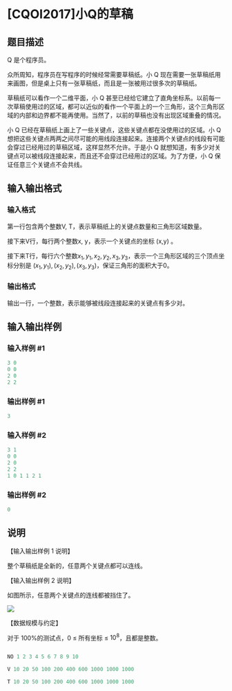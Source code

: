 # [CQOI2017]小Q的草稿

## 题目描述

Q 是个程序员。

众所周知，程序员在写程序的时候经常需要草稿纸。小 Q 现在需要一张草稿纸用来画图，但是桌上只有一张草稿纸，而且是一张被用过很多次的草稿纸。

草稿纸可以看作一个二维平面，小 Q 甚至已经给它建立了直角坐标系。以前每一次草稿使用过的区域，都可以近似的看作一个平面上的一个三角形，这个三角形区域的内部和边界都不能再使用。当然了，以前的草稿也没有出现区域重叠的情况。

小 Q 已经在草稿纸上画上了一些关键点，这些关键点都在没使用过的区域。小 Q 想把这些关键点两两之间尽可能的用线段连接起来。连接两个关键点的线段有可能会穿过已经用过的草稿区域，这样显然不允许。于是小 Q 就想知道，有多少对关键点可以被线段连接起来，而且还不会穿过已经用过的区域。为了方便，小 Q 保证任意三个关键点不会共线。

## 输入输出格式

### 输入格式

第一行包含两个整数V, T，表示草稿纸上的关键点数量和三角形区域数量。

接下来V行，每行两个整数x, y，表示一个关键点的坐标 (x,y) 。

接下来T行，每行六个整数$x_1,y_1,x_2,y_2,x_3,y_3$，表示一个三角形区域的三个顶点坐标分别是 $(x_1,y_1),(x_2,y_2),(x_3,y_3)$，保证三角形的面积大于0。

### 输出格式

输出一行，一个整数，表示能够被线段连接起来的关键点有多少对。

## 输入输出样例

### 输入样例 #1

```cpp
3 0
0 0
2 0
2 2
```


### 输出样例 #1

```cpp
3
```


### 输入样例 #2

```cpp
3 1
0 0
2 0
2 2
1 0 1 1 2 1
```


### 输出样例 #2

```cpp
0
```


## 说明

【输入输出样例 1 说明】

整个草稿纸是全新的，任意两个关键点都可以连线。

【输入输出样例 2 说明】

如图所示，任意两个关键点的连线都被挡住了。

![](https://cdn.luogu.com.cn/upload/pic/5011.png)

【数据规模与约定】

对于 100%的测试点，0 ≤ 所有坐标 ≤ $10^8$，且都是整数。

```cpp

NO 1 2 3 4 5 6 7 8 9 10

V 10 20 50 100 200 400 600 1000 1000 1000

T 10 20 50 100 200 400 600 1000 1000 1000

```

